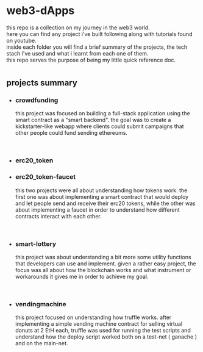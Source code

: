 # web3-dApps

this repo is a collection on my journey in the web3 world.  
here you can find any project i've built following along with tutorials found on youtube.  
inside each folder you will find a brief summary of the projects, the tech stach i've used and what i learnt from each one of them.  
this repo serves the purpose of being my little quick reference doc.  
#
## projects summary

* ### crowdfunding  
    this project was focused on building a full-stack application using the smart contract as a "smart backend". the goal was to create a kickstarter-like webapp where clients could submit campaigns that other people could fund sending ethereums.

<br/>

* ### erc20_token  
*  ###  erc20_token-faucet  
    this two projects were all about understanding how tokens work. the first one was about implementing a smart contract that would deploy and let people send and receive their erc20 tokens, while the other was about implementing a faucet in order to understand how different contracts interact with each other.

<br/>

* ### smart-lottery  
    this project was about understanding a bit more some utility functions that developers can use and implement. given a rather easy project, the focus was all about how the blockchain works and what instrument or workarounds it gives me in order to achieve my goal.

<br/>

* ### vendingmachine  
    this project focused on understanding how truffle works. after implementing a simple vending machine contract for selling virtual donuts at 2 EtH each, truffle was used for running the test scripts and understand how the deploy script worked both on a test-net ( ganache ) and on the main-net.
